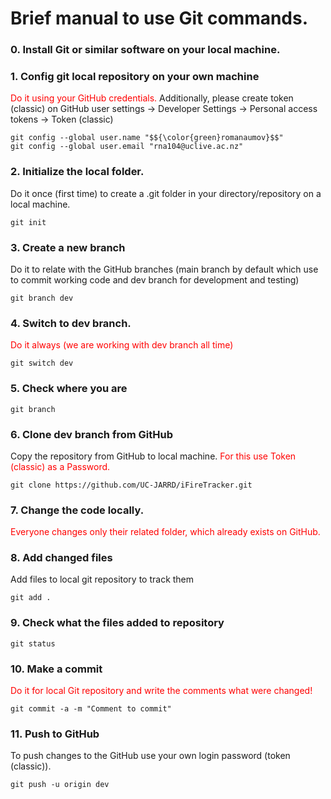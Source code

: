﻿# **Brief manual to use Git commands.**


### **0. Install Git or similar software on your local machine.**

### **1. Config git local repository on your own machine** 

<span style="color:red">
Do it using your GitHub credentials.
</span> Additionally, please create token (classic) on GitHub user settings -> Developer Settings -> Personal access tokens -> Token (classic) 

```
git config --global user.name "$${\color{green}romanaumov}$$"
git config --global user.email "rna104@uclive.ac.nz"
```

### **2. Initialize the local folder.** 

Do it once (first time) to create a .git folder in your directory/repository on a local machine.

```
git init
```

### **3. Create a new branch** 

Do it to relate with the GitHub branches (main branch by default which use to commit working code and dev branch for development and testing)

```
git branch dev
```

### **4. Switch to dev branch.** 

<span style="color:red">Do it always (we are working with dev branch all time)</span>

```
git switch dev
```

### **5. Check where you are**

```
git branch
```

### **6. Clone dev branch from GitHub** 

Copy the repository from GitHub to local machine. <span style="color:red">For this use Token (classic) as a Password.</span>

```
git clone https://github.com/UC-JARRD/iFireTracker.git
```

### **7. Change the code locally.** 

<span style="color:red">Everyone changes only their related folder, which already exists on GitHub.</span>

### **8. Add changed files** 

Add files to local git repository to track them

```
git add .
```

### **9. Check what the files added to repository**

```
git status
```

### **10. Make a commit** 

<span style="color:red">Do it for local Git repository and write the comments what were changed!</span>

```
git commit -a -m "Comment to commit"
```

### **11. Push to GitHub** 

To push changes to the GitHub use your own login password (token (classic)).

```
git push -u origin dev
```

